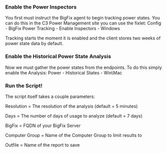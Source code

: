 ### Enable the Power Inspectors

You first must instruct the BigFix agent to begin tracking power states. You can do this in the C3 Power Management site you can use the fixlet: Config - BigFix Power Tracking - Enable Inspectors - Windows

Tracking starts the moment it is enabled and the client stores two weeks of power state data by default.

### Enable the Historical Power State Analysis

Now we must gather the power states from the endpoints. To do this simply enable the Analysis: Power - Historical States - Win\Mac

### Run the Script!

The script itself takes a couple parameters:

Resolution = The resolution of the analysis (default = 5 minutes)

Days = The number of days of usage to analyze (default = 7 days)

BigFix = FQDN of your BigFix Server

Computer Group = Name of the Computer Group to limit results to

Outfile = Name of the report to save